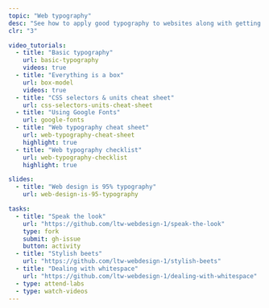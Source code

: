 ```yaml
---
topic: "Web typography"
desc: "See how to apply good typography to websites along with getting more CSS experience."
clr: "3"

video_tutorials:
  - title: "Basic typography"
    url: basic-typography
    videos: true
  - title: "Everything is a box"
    url: box-model
    videos: true
  - title: "CSS selectors & units cheat sheet"
    url: css-selectors-units-cheat-sheet
  - title: "Using Google Fonts"
    url: google-fonts
  - title: "Web typography cheat sheet"
    url: web-typography-cheat-sheet
    highlight: true
  - title: "Web typography checklist"
    url: web-typography-checklist
    highlight: true

slides:
  - title: "Web design is 95% typography"
    url: web-design-is-95-typography

tasks:
  - title: "Speak the look"
    url: "https://github.com/ltw-webdesign-1/speak-the-look"
    type: fork
    submit: gh-issue
    button: activity
  - title: "Stylish beets"
    url: "https://github.com/ltw-webdesign-1/stylish-beets"
  - title: "Dealing with whitespace"
    url: "https://github.com/ltw-webdesign-1/dealing-with-whitespace"
  - type: attend-labs
  - type: watch-videos
---
```

